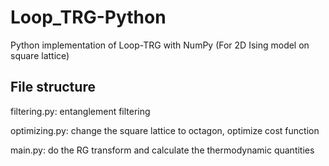 # Loop_TRG-Python
Python implementation of Loop-TRG with NumPy (For 2D Ising model on square lattice)

## File structure

filtering.py: entanglement filtering

optimizing.py: change the square lattice to octagon, optimize cost function

main.py: do the RG transform and calculate the thermodynamic quantities